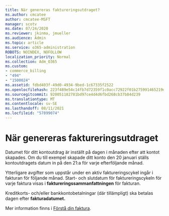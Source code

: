 ```yaml
---
title: När genereras faktureringsutdraget?
ms.author: cmcatee
author: cmcatee-MSFT
manager: scotv
ms.date: 07/24/2020
ms.reviewer: jkinma, jmueller
ms.audience: Admin
ms.topic: article
ms.service: o365-administration
ROBOTS: NOINDEX, NOFOLLOW
localization_priority: Normal
ms.collection: Adm_O365
ms.custom:
- commerce_billing
- "494"
- "1500024"
ms.assetid: fdbd403f-49d0-4934-9bed-1c67335f2522
ms.openlocfilehash: 223f489e54c14fb7d72359f1c0acc72922f01b275991465219d52f592267d4ed
ms.sourcegitcommit: 920051182781bd97ce4d4d6fbd268cb37b84d239
ms.translationtype: MT
ms.contentlocale: sv-SE
ms.lasthandoff: 08/11/2021
ms.locfileid: "57899074"
---
```

# <a name="when-is-the-billing-statement-generated"></a>När genereras faktureringsutdraget

Datumet för ditt kontoutdrag är inställt på dagen i månaden efter att kontot skapades. Om du till exempel skapade ditt konto den 20 januari ställs kontoutdragets datum in på den 21:a för varje efterföljande månad.

Ytterligare avgifter som uppstår under en aktiv faktureringscykel ingår i fakturan för följande månad. Start- och slutdatum för faktureringscykeln för varje faktura visas i **faktureringssammanfattningen** för fakturan.

Kreditkorts- och/eller bankkontobetalningar (där tillämpligt) ska betalas dagen efter **fakturadatumet.**
  
Mer information finns i [Förstå din faktura](https://docs.microsoft.com/microsoft-365/commerce/billing-and-payments/understand-your-invoice2).